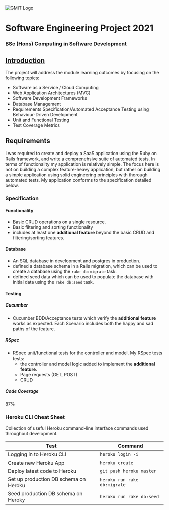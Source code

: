 ![GMIT Logo](http://password.gmit.ie/images/logo.png "GMIT Logos")
# Software Engineering Project 2021
### BSc (Hons) Computing in Software Development

## [Introduction](https://github.com/GraceKeane/SaaS-application/blob/main/project-description.md)
The project will address the module learning outcomes by focusing on the following topics:
- Software as a Service / Cloud Computing 
- Web Application Architectures (MVC)
- Software Development Frameworks
- Database Management
- Requirements Specification/Automated Acceptance Testing using Behaviour-Driven Development
- Unit and Functional Testing
- Test Coverage Metrics

## Requirements
I was required to create and deploy a SaaS application using the Ruby on Rails framework, and write a comprenehsive suite of automated tests. In terms of functionality my application is relatively simple. The focus here is not on building a complex feature-heavy application, but rather on building a simple application using solid engineering principles with thorough automated tests. My application conforms to the specification detailed below.

### Specification 

#### Functionality
- Basic CRUD operations on a single resource.
- Basic filtering and sorting functionality
- includes at least one **additional feature** beyond the basic CRUD and filtering/sorting features. 
 
#### Database
- An SQL database in development and postgres in production.
- defined a database schema in a Rails migration, which can be used to create a database using the `rake db:migrate` task.
- defined seed data which can be used to populate the database with initial data using the `rake db:seed` task.

#### Testing
##### Cucumber
- Cucumber BDD/Acceptance tests which verify the **additional feature** works as expected. Each Scenario includes both the happy and sad paths of the feature.

##### RSpec
- RSpec unit/functional tests for the controller and model. My RSpec tests tests:
  - the controller and model logic added to implement the **additional feature**.
  - Page requests (GET, POST)
  - CRUD
 ##### Code Coverage
87%

### Heroku CLI Cheat Sheet
Collection of useful Heroku command-line interface commands used throughout development.

| Test | Command |
| --- | --- |
| Logging in to Heroku CLI | `heroku login -i`|
| Create new Heroku App | `heroku create` |
| Deploy latest code to Heroku | `git push heroku master`|
| Set up production DB schema on Heroku | `heroku run rake db:migrate`|
| Seed production DB schema on Heroky | `heroku run rake db:seed`|

